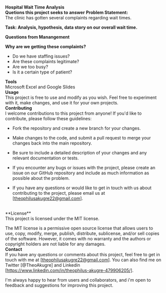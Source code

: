 **Hospital Wait Time Analysis** <br>
**Quetions this project seeks to answer**
**Problem Statement:** <br>
The clinic has gotten several complaints regarding wait times.

**Task: Analysis, hypothesis, data story on our overall wait time.**

**Questions from Manangement**

**Why are we getting these complaints?**

* Do we have staffing issues?
* Are these complaints legitimate?
* Are we too busy?
* Is it a certain type of patient?


**Tools** <br>
Microsoft Excel and Google Slides
<br>
**Usage** <br>
This project is free to use and modify as you wish. Feel free to experiment with it, make changes, and use it for your own projects.
<br>
**Contributing** <br>
I welcome contributions to this project from anyone! If you'd like to contribute, please follow these guidelines:

* Fork the repository and create a new branch for your changes.
* Make changes to the code, and submit a pull request to merge your changes back into the main repository.
* Be sure to include a detailed description of your changes and any relevant documentation or tests.
* If you encounter any bugs or issues with the project, please create an issue on our GitHub repository and include as much information as possible about the problem.

* If you have any questions or would like to get in touch with us about contributing to the project, please email us at [theophilusakugre22@gmail.com].
<br>
**License** <br>
This project is licensed under the MIT license.

The MIT license is a permissive open source license that allows users to use, copy, modify, merge, publish, distribute, sublicense, and/or sell copies of the software. However, it comes with no warranty and the authors or copyright holders are not liable for any damages.
<br>
**Contact** <br>
If you have any questions or comments about this project, feel free to get in touch with me at [theophilusakugre22@gmail.com]. You can also find me on Twitter [@TheoAkugre] and Linkedin [https://www.linkedin.com/in/theophilus-akugre-479906205/].

I'm always happy to hear from users and collaborators, and i'm open to feedback and suggestions for improving this project.
